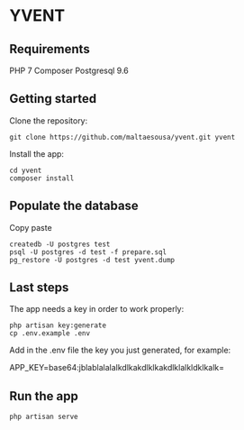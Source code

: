# YVENT

## Requirements

PHP 7
Composer
Postgresql 9.6

## Getting started

Clone the repository:

```
git clone https://github.com/maltaesousa/yvent.git yvent
```

Install the app:

```
cd yvent
composer install
```

## Populate the database

Copy paste 

```
createdb -U postgres test
psql -U postgres -d test -f prepare.sql
pg_restore -U postgres -d test yvent.dump
```

## Last steps

The app needs a key in order to work properly:

```
php artisan key:generate
cp .env.example .env
```

Add in the .env file the key you just generated, for example:

APP_KEY=base64:jblablalalalkdlkakdlklkakdlklalkldklkalk=

## Run the app

```
php artisan serve
```
